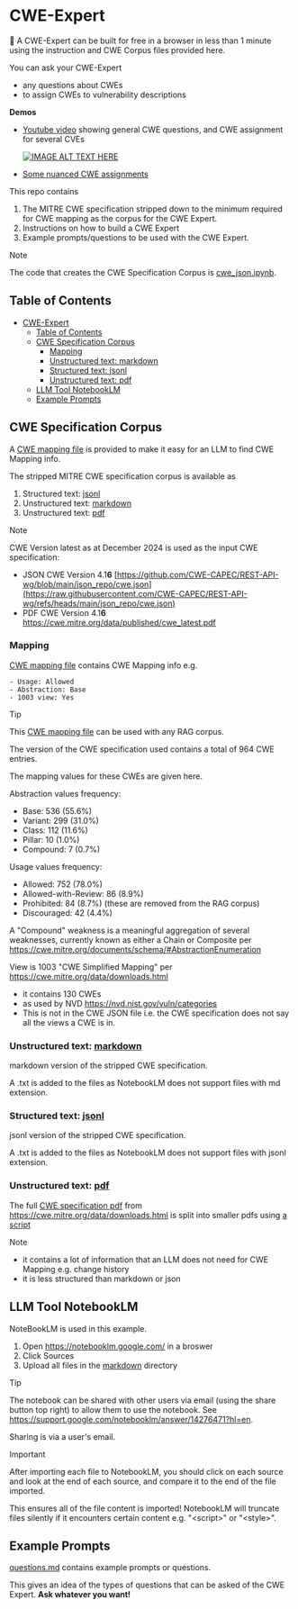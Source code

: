 # CWE-Expert

💁 A CWE-Expert can be built for free in a browser in less than 1 minute using the instruction and CWE Corpus files provided here.

You can ask your CWE-Expert 
- any questions about CWEs
- to assign CWEs to vulnerability descriptions

**Demos**

- [Youtube video](https://www.youtube.com/watch?v=DAWJjYCpudE) showing general CWE questions, and CWE assignment for several CVEs
  
  [![IMAGE ALT TEXT HERE](https://img.youtube.com/vi/DAWJjYCpudE/0.jpg)](https://www.youtube.com/watch?v=DAWJjYCpudE)
- [Some nuanced CWE assignments](./CVE_assignments.md)


This repo contains

1. The MITRE CWE specification stripped down to the minimum required for CWE mapping as the corpus for the CWE Expert.
2. Instructions on how to build a CWE Expert
3. Example prompts/questions to be used with the CWE Expert.

> [!NOTE]
> The code that creates the CWE Specification Corpus is [cwe_json.ipynb](./cwe_json.ipynb).



## Table of Contents
- [CWE-Expert](#cwe-expert)
  - [Table of Contents](#table-of-contents)
  - [CWE Specification Corpus](#cwe-specification-corpus)
    - [Mapping](#mapping)
    - [Unstructured text: markdown](#unstructured-text-markdown)
    - [Structured text: jsonl](#structured-text-jsonl)
    - [Unstructured text: pdf](#unstructured-text-pdf)
  - [LLM Tool NotebookLM](#llm-tool-notebooklm)
  - [Example Prompts](#example-prompts)




## CWE Specification Corpus

A [CWE mapping file](CWE_corpus/markdown/cwe_mappings.md.txt) is provided to make it easy for an LLM to find CWE Mapping info. 


The stripped MITRE CWE specification corpus is available as
1. Structured text: [jsonl](./CWE_corpus/jsonl)
2. Unstructured text: [markdown](./CWE_corpus/markdown)
3. Unstructured text: [pdf](.CWE_corpus/pdf)

> [!NOTE]
> CWE Version latest as at December 2024 is used as the input CWE specification:
> - JSON CWE Version 4.1**6** [https://github.com/CWE-CAPEC/REST-API-wg/blob/main/json_repo/cwe.json](https://raw.githubusercontent.com/CWE-CAPEC/REST-API-wg/refs/heads/main/json_repo/cwe.json)
> - PDF CWE Version 4.1**6** https://cwe.mitre.org/data/published/cwe_latest.pdf 


### Mapping

[CWE mapping file](CWE_corpus/markdown/cwe_mappings.md.txt) contains CWE Mapping info e.g. 
````
- Usage: Allowed
- Abstraction: Base
- 1003 view: Yes
````

> [!TIP]
> This [CWE mapping file](CWE_corpus/markdown/cwe_mappings.md.txt) can be used with any RAG corpus.


The version of the CWE specification used contains a total of 964 CWE entries.

The mapping values for these CWEs are given here.

Abstraction values frequency:
- Base: 536 (55.6%)
- Variant: 299 (31.0%)
- Class: 112 (11.6%)
- Pillar: 10 (1.0%)
- Compound: 7 (0.7%)

Usage values frequency:
- Allowed: 752 (78.0%)
- Allowed-with-Review: 86 (8.9%)
- Prohibited: 84 (8.7%) (these are removed from the RAG corpus)
- Discouraged: 42 (4.4%)

 A "Compound" weakness is a meaningful aggregation of several weaknesses, currently known as either a Chain or Composite per https://cwe.mitre.org/documents/schema/#AbstractionEnumeration


View is 1003 "CWE Simplified Mapping" per https://cwe.mitre.org/data/downloads.html
- it contains 130 CWEs
- as used by NVD https://nvd.nist.gov/vuln/categories
- This is not in the CWE JSON file i.e. the CWE specification does not say all the views a CWE is in.



### Unstructured text: [markdown](./CWE_corpus/markdown)

markdown version of the stripped CWE specification.

A .txt is added to the files as NotebookLM does not support files with md extension.


### Structured text: [jsonl](./CWE_corpus/jsonl)

jsonl version of the stripped CWE specification.

A .txt is added to the files as NotebookLM does not support files with jsonl extension.


### Unstructured text: [pdf](./pdf)

The full [CWE specification pdf](https://cwe.mitre.org/data/published/cwe_latest.pdf) from https://cwe.mitre.org/data/downloads.html is split into smaller pdfs using [a script](./pdfsplit.sh)

> [!NOTE]
> - it contains a lot of information that an LLM does not need for CWE Mapping e.g. change history
> - it is less structured than markdown or json



## LLM Tool NotebookLM

NoteBookLM is used in this example.

1. Open https://notebooklm.google.com/ in a broswer
2. Click Sources
3. Upload all files in the [markdown](./CWE_corpus/markdown) directory


> [!TIP]
> The notebook can be shared with other users via email (using the share button top right) to allow them to use the notebook. See https://support.google.com/notebooklm/answer/14276471?hl=en.
> 
> Sharing is via a user's email.

> [!IMPORTANT]
> After importing each file to NotebookLM, you should click on each source and look at the end of each source, and compare it to the end of the file imported.
>
> This ensures all of the file content is imported!
> NotebookLM will truncate files silently if it encounters certain content e.g. \"\<script\>\" or \"\<style\>\".


## Example Prompts

[questions.md](prompts/questions.md) contains example prompts or questions.

This gives an idea of the types of questions that can be asked of the CWE Expert. **Ask whatever you want!**
